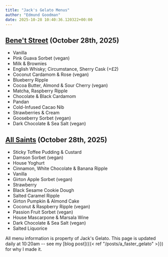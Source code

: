 ```yaml
---
title: "Jack's Gelato Menus"
author: "Edmund Goodman"
date: 2025-10-28 10:40:36.120322+00:00
---
```


## [Bene't Street](https://www.jacksgelato.com/bene-t-street-menu) (October 28th, 2025)

- Vanilla
- Pink Guava Sorbet (vegan)
- Milk & Brownies
- English Whisky; Circumstance, Sherry Cask (+£2)
- Coconut Cardamom & Rose (vegan)
- Blueberry Ripple
- Cocoa Butter, Almond & Sour Cherry (vegan)
- Matcha, Raspberry Ripple
- Chocolate & Black Cardamom
- Pandan
- Cold-Infused Cacao Nib
- Strawberries & Cream
- Gooseberry Sorbet (vegan)
- Dark Chocolate & Sea Salt (vegan)


## [All Saints](https://www.jacksgelato.com/all-saints-menu) (October 28th, 2025)

- Sticky Toffee Pudding & Custard
- Damson Sorbet (vegan)
- House Yoghurt
- Cinnamon, White Chocolate & Banana Ripple
- Vanilla
- Girton Apple Sorbet  (vegan)
- Strawberry
- Black Sesame Cookie Dough
- Salted Caramel Ripple
- Girton Pumpkin & Almond Cake
- Coconut & Raspberry Ripple (vegan)
- Passion Fruit Sorbet (vegan)
- House Mascarpone & Marsala Wine
- Dark Chocolate & Sea Salt (vegan)
- Salted Liquorice

All menu information is property of Jack's Gelato. This page is
updated daily at 10:20am -- see my
[blog post]({{< ref "/posts/a_faster_gelato" >}}) for why I made it.
